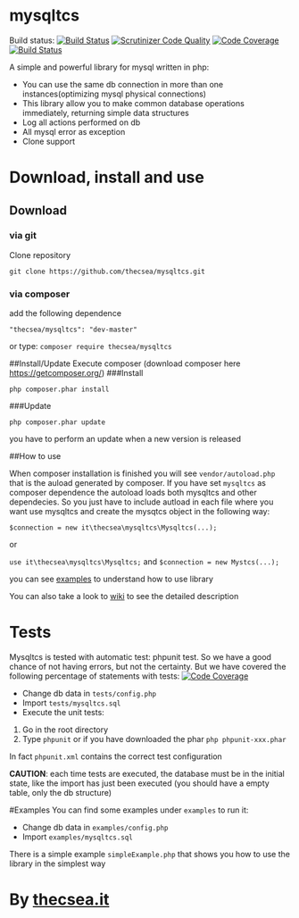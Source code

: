# mysqltcs
Build status: [![Build Status](https://travis-ci.org/thecsea/mysqltcs.svg?branch=master)](https://travis-ci.org/thecsea/mysqltcs) [![Scrutinizer Code Quality](https://scrutinizer-ci.com/g/thecsea/mysqltcs/badges/quality-score.png?b=master)](https://scrutinizer-ci.com/g/thecsea/mysqltcs/?branch=master) [![Code Coverage](https://scrutinizer-ci.com/g/thecsea/mysqltcs/badges/coverage.png?b=master)](https://scrutinizer-ci.com/g/thecsea/mysqltcs/?branch=master) [![Build Status](https://scrutinizer-ci.com/g/thecsea/mysqltcs/badges/build.png?b=master)](https://scrutinizer-ci.com/g/thecsea/mysqltcs/build-status/master)

A simple and powerful library for mysql written in php:

* You can use the same db connection in more than one instances(optimizing mysql physical connections)
* This library allow you to make common database operations immediately, returning simple data structures
* Log all actions performed on db
* All mysql error as exception
* Clone support

# Download, install and use

## Download

### via git
Clone repository

`git clone https://github.com/thecsea/mysqltcs.git`

### via composer
add the following dependence 

`"thecsea/mysqltcs": "dev-master"`

or type:
`composer require thecsea/mysqltcs`

##Install/Update
Execute composer (download composer here https://getcomposer.org/)
###Install

`php composer.phar install`

###Update

`php composer.phar update`

you have to perform an update when a new version is released

##How to use

When composer installation is finished you will see `vendor/autoload.php` that is the auload generated by composer. If you have set `mysqltcs` as composer dependence the autoload loads both mysqltcs and other dependecies. So you just have to include autload in each file where you want use mysqltcs and create the mysqtcs object in the following way:

`$connection = new it\thecsea\mysqltcs\Mysqltcs(...);`

or

`use it\thecsea\mysqltcs\Mysqltcs;` and `$connection = new Mystcs(...);`

you can see [examples](#examples) to understand how to use library

You can also take a look to [wiki](https://github.com/thecsea/mysqltcs/wiki) to see the detailed description

# Tests
Mysqltcs is tested with automatic test: phpunit test. So we have a good chance of not having errors, but not the 
certainty.
But we have covered the following percentage of statements with tests: [![Code Coverage](https://scrutinizer-ci.com/g/thecsea/mysqltcs/badges/coverage.png?b=master)](https://scrutinizer-ci.com/g/thecsea/mysqltcs/?branch=master)

* Change db data in `tests/config.php`
* Import `tests/mysqltcs.sql`
* Execute the unit tests:

1. Go in the root directory
2. Type `phpunit` or if you have downloaded the phar `php phpunit-xxx.phar`

In fact `phpunit.xml` contains the correct test configuration

**CAUTION**: each time tests are executed, the database must be in the initial state, like the import has just been executed (you should have a empty  table, only the db structure)

#Examples
You can find some examples under `examples` to run it:

* Change db data in `examples/config.php`
* Import `examples/mysqltcs.sql`

There is a simple example  `simpleExample.php` that shows you how to use the library in the simplest way

# By [thecsea.it](http://www.thecsea.it)
